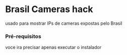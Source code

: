 # Brasil Cameras hack
usado para mostrar IPs de cameras expostas pelo Brasil
### Pré-requisitos
voce ira precisar apenas executar o instalador
```bash install.sh
```
